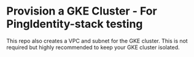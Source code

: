 # Provision a GKE Cluster - For PingIdentity-stack testing

This  repo also creates a VPC and subnet for the GKE cluster. This is not
required but highly recommended to keep your GKE cluster isolated.
